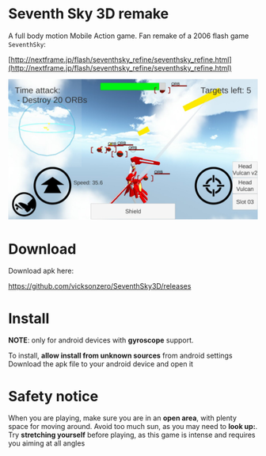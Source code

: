 # Seventh Sky 3D remake

A full body motion Mobile Action game. Fan remake of a 2006 flash game `SeventhSky`: 

[http://nextframe.jp/flash/seventhsky_refine/seventhsky_refine.html](http://nextframe.jp/flash/seventhsky_refine/seventhsky_refine.html)


![Screenshot. A red and white feminine mech flying in the sky, barely escaping enemy fire from the background][screenshot1]

# Download

Download apk here:

https://github.com/vicksonzero/SeventhSky3D/releases

# Install

**NOTE**: only for android devices with **gyroscope** support.

To install, **allow install from unknown sources** from android settings
Download the apk file to your android device and open it

# Safety notice

When you are playing, make sure you are in an **open area**, with plenty space for moving around.
Avoid too much sun, as you may need to **look up:**.
Try **stretching yourself** before playing, as this game is intense and requires you aiming at all angles



[screenshot1]: https://github.com/vicksonzero/SeventhSky3D/blob/master/screenshots/20161001235444_p.jpg
